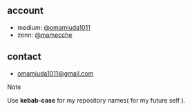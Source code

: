 ## account
* medium: [@omamiuda1011](https://medium.com/@omamiuda1011)  
* zenn: [@mamecche](https://zenn.dev/mamech)

<!--
* dev.to: [@motoki_omamiuda](https://dev.to/motoki_omamiuda)
* qiita: [@motoki_omamiuda](https://qiita.com/motoki_omamiuda)
-->

## contact
* omamiuda1011@gmail.com

> [!NOTE]
> Use **kebab-case** for my repository names( for my future self ).

<!-- 
<div>
    <img src="https://komarev.com/ghpvc/?username=motoki-omamiuda" />
</div>

<img
    alt="my skills"
    src="https://skillicons.dev/icons?perline=7&i=python,julia,typescript,docker,terraform,aws,gcp"
/> -->
